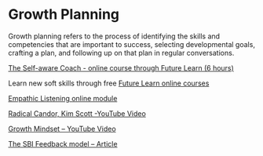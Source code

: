# Growth Planning

Growth planning refers to the process of identifying the skills and competencies that are important to success, selecting developmental goals, crafting a plan, and following up on that plan in regular conversations. 

[The Self-aware Coach - online course through Future Learn (6 hours)](https://www.futurelearn.com/courses/self-aware-coach)

Learn new soft skills through free [Future Learn online courses](https://www.futurelearn.com/career-advice/soft-and-employability-skills)

[Empathic Listening online module](https://www.linkedin.com/learning/effective-listening/listen-with-empathy)

[Radical Candor, Kim Scott -YouTube Video](https://www.youtube.com/watch?v=uWG_fnDvy4s)

[Growth Mindset – YouTube Video](https://www.youtube.com/watch?v=M1CHPnZfFmU)

[The SBI Feedback model – Article](https://www.mindtools.com/pages/article/situation-behavior-impact-feedback.htm)
